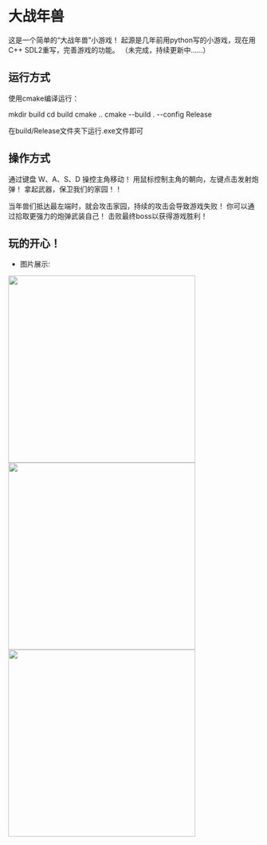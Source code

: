 # 大战年兽

这是一个简单的“大战年兽”小游戏！
起源是几年前用python写的小游戏，现在用C++ SDL2重写，完善游戏的功能。
（未完成，持续更新中……）

## 运行方式

使用cmake编译运行：

mkdir build
cd build
cmake ..
cmake --build . --config Release

在build/Release文件夹下运行.exe文件即可

## 操作方式

通过键盘 W、A、S、D 操控主角移动！
用鼠标控制主角的朝向，左键点击发射炮弹！
拿起武器，保卫我们的家园！！

当年兽们抵达最左端时，就会攻击家园，持续的攻击会导致游戏失败！
你可以通过拾取更强力的炮弹武装自己！
击败最终boss以获得游戏胜利！


## 玩的开心！
- 图片展示:

<img src="https://github.com/BB-Fly/Fight-Nian-/blob/main/image1.jpg" width="375"> <img src="https://github.com/BB-Fly/Fight-Nian-/blob/main/image2.jpg" width="375">
<img src="https://github.com/BB-Fly/Fight-Nian-/blob/main/image3.jpg" width="375">
